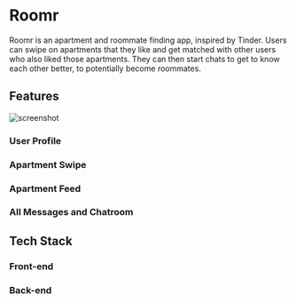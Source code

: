 # Roomr

Roomr is an apartment and roommate finding app, inspired by Tinder. Users can swipe on apartments that they like and get matched with other users who also liked those apartments. They can then start chats to get to know each other better, to potentially become roommates.

## Features

![screenshot](https://user-images.githubusercontent.com/37453945/64030465-42118000-cb0c-11e9-81b4-b4a063c23cb3.png)

### User Profile

### Apartment Swipe

### Apartment Feed

### All Messages and Chatroom

## Tech Stack

### Front-end

### Back-end
